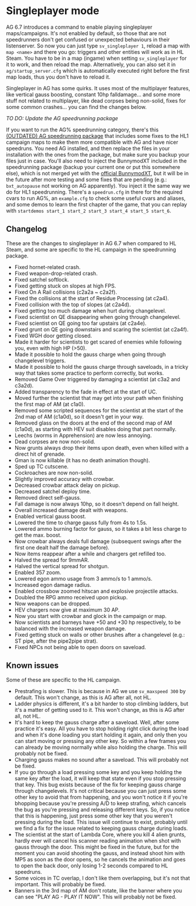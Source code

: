 # Singleplayer mode
AG 6.7 introduces a command to enable playing singleplayer maps/campaigns. It's not enabled by default, so those that are not speedrunners don't get confused or unexpected behaviours in their listenserver.
So now you can just type `sv_singleplayer 1`, reload a map with `map <name>` and there you go: triggers and other entities will work as in HL Steam.
You have to be in a map (ingame) when setting `sv_singleplayer` for it to work, and then reload the map. Alternatively, you can also set it in `ag/startup_server.cfg`
which is automatically executed right before the first map loads, thus you don't have to reload it.

Singleplayer in AG has some quirks. It uses most of the multiplayer features, like vertical gauss boosting, constant 10hp falldamage...
and some more stuff not related to multiplayer, like dead corpses being non-solid, fixes for some common crashes... you can find the changes below.

_TO DO: Update the AG speedrunning package_

If you want to run the AG% speedrunning category, there's this [(OUTDATED) AG speedrunning package](https://drive.google.com/open?id=1hSErqgUqDmbJCYJZLAHsrfC6NziW1494) that includes some fixes to the HL1 campaign maps to make them more compatible with AG and have nicer speedruns. You need AG installed, and then replace the files in your installation with the ones from the package, but make sure you backup your files just in case. You'll also need to inject the BunnymodXT included in the speedrunning package (backup your current one or put this somewhere else), which is not
merged yet with the [official BunnymodXT](https://github.com/YaLTeR/BunnymodXT), but it will be in the future after more testing and some fixes that are pending (e.g.: `bxt_autopause` not working on AG apparently).
You inject it the same way we do for HL1 speedrunning. There's a `speedrun.cfg` in there for the required cvars to run AG%, an `example.cfg` to check some useful cvars and aliases, and some demos to learn the first chapter of the game, that you can replay with `startdemos start_1 start_2 start_3 start_4 start_5 start_6`.

## Changelog
These are the changes to singleplayer in AG 6.7 when compared to HL Steam, and some are specific to the HL campaign in the speedrunning package.
- Fixed hornet-related crash.
- Fixed weapon-drop-related crash.
- Fixed satchel softlock.
- Fixed getting stuck on slopes at high FPS.
- Fixed On A Rail collisions (c2a2a ~ c2a2f).
- Fixed the collisions at the start of Residue Processing (at c2a4).
- Fixed collision with the top of slopes (at c2a4d).
- Fixed getting too much damage when hurt during changelevel.
- Fixed scientist on QE disappearing when going through changelevel.
- Fixed scientist on QE going too far upstairs (at c2a4e).
- Fixed grunt on QE going downstairs and scaring the scientist (at c2a4f).
- Fixed WGH door getting closed.
- Made it harder for scientists to get scared of enemies while following you, even with high HP (>50).
- Made it possible to hold the gauss charge when going through changelevel triggers.
- Made it possible to hold the gauss charge through saveloads, in a tricky way that takes some practice to perform correctly, but works.
- Removed Game Over triggered by damaging a scientist (at c3a2 and c3a2d).
- Added transparency to the fade in effect at the start of UC.
- Moved further the scientist that may get into your path when finishing the first map of AM (at c1a0).
- Removed some scripted sequences for the scientist at the start of the 2nd map of AM (c1a0d), so it doesn't get in your way.
- Removed glass on the doors at the end of the second map of AM (c1a0d), as starting with HEV suit disables doing that part normally.
- Leechs (worms in Apprehension) are now less annoying.
- Dead corpses are now non-solid.
- Now grunts always drop their items upon death, even when killed with a direct hit of grenade.
- Gman is now killable (it has no death animation though).
- Sped up TC cutscene.
- Cockroaches are now non-solid.
- Slightly improved accuracy with crowbar.
- Decreased crowbar attack delay on pickup.
- Decreased satchel deploy time.
- Removed direct self-gauss.
- Fall damage is now always 10hp, so it doesn't depend on fall height.
- Overall increased damage dealt with weapons.
- Enabled vertical gauss boost.
- Lowered the time to charge gauss fully from 4s to 1.5s.
- Lowered ammo burning factor for gauss, so it takes a bit less charge to get the max. boost.
- Now crowbar always deals full damage (subsequent swings after the first one dealt half the damage before).
- Now items reappear after a while and chargers get refilled too.
- Halved the spread for 9mmAR.
- Halved the vertical spread for shotgun.
- Enabled 357 zoom.
- Lowered egon ammo usage from 3 ammo/s to 1 ammo/s.
- Increased egon damage radius.
- Enabled crossbow zoomed hitscan and explosive projectile attacks.
- Doubled the RPG ammo received upon pickup.
- Now weapons can be dropped.
- HEV chargers now give at maximum 30 AP.
- Now you start with crowbar and glock in the campaign or map.
- Now scientists and barneys have +50 and +30 hp respectively, to be balanced with the increased weapon damage.
- Fixed getting stuck on walls or other brushes after a changelevel (e.g.: ST pipe, after the pipe2pipe strat).
- Fixed NPCs not being able to open doors on saveload.

## Known issues
Some of these are specific to the HL campaign.
- Prestrafing is slower. This is because in AG we use `sv_maxspeed 300` by default. This won't change, as this is AG after all, not HL.
- Ladder physics is different, it's a bit harder to stop climbing ladders, but it's a matter of getting used to it. This won't change, as this is AG after all, not HL.
- It's hard to keep the gauss charge after a saveload. Well, after some practice it's easy. All you have to stop holding right click during the load and when it's done loading you start holding it again, and only then you can start moving or pressing any other key. So within a few frames you can already be moving normally while also holding the charge. This will probably not be fixed.
- Charging gauss makes no sound after a saveload. This will probably not be fixed.
- If you go through a load pressing some key and you keep holding the same key after the load, it will keep that state even if you stop pressing that key. This bug exists because of the fix for keeping gauss charge through changelevels. It's not critical because you can just press some other key to avoid that from happening, and you won't notice it if you're bhopping because you're pressing A/D to keep strafing, which cancels the bug as you're pressing and releasing different keys. So, if you notice that this is happening, just press some other key that you weren't pressing during the load. This issue will continue to exist, probably until we find a fix for the issue related to keeping gauss charge during loads.
- The scientist at the start of Lambda Core, where you kill 4 alien grunts, hardly ever will cancel his scanner reading animation when shot with gauss through the door. This might be fixed in the future, but for the moment you can avoid shooting the gauss, and instead shoot him with MP5 as soon as the door opens, so he cancels the animation and goes to open the back door, only losing 1-2 seconds compared to HL speedruns.
- Some voices in TC overlap, I don't like them overlapping, but it's not that important. This will probably be fixed.
- Banners in the 3rd map of AM don't rotate, like the banner where you can see "PLAY AG - PLAY IT NOW". This will probably not be fixed.
